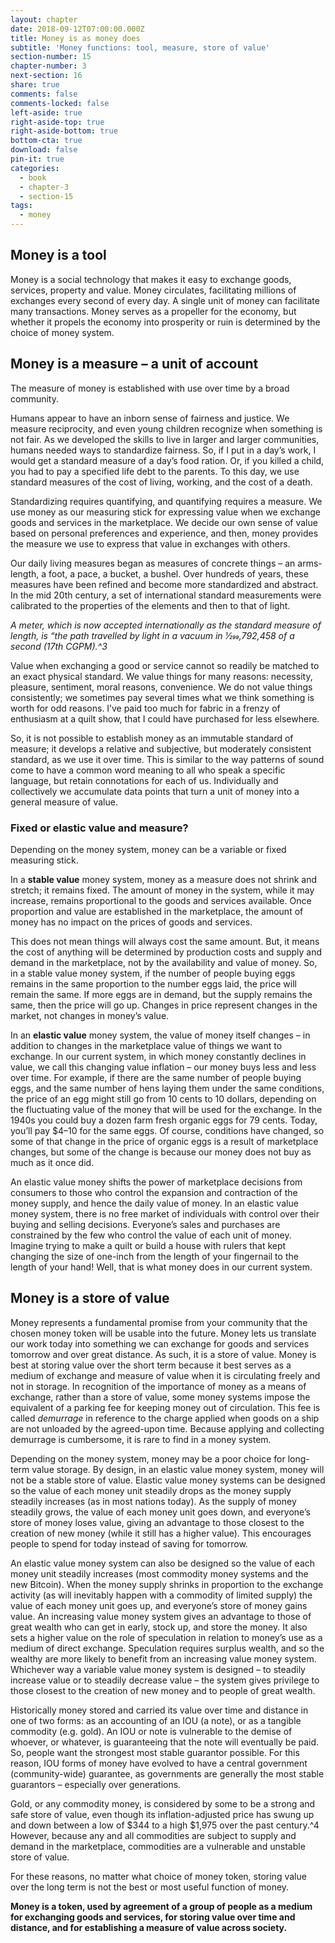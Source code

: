 ```yaml
---
layout: chapter
date: 2018-09-12T07:00:00.000Z
title: Money is as money does
subtitle: 'Money functions: tool, measure, store of value'
section-number: 15
chapter-number: 3
next-section: 16
share: true
comments: false
comments-locked: false
left-aside: true
right-aside-top: true
right-aside-bottom: true
bottom-cta: true
download: false
pin-it: true
categories:
  - book
  - chapter-3
  - section-15
tags:
  - money
---
```

## Money is a tool

Money is a social technology that makes it easy to exchange goods,
services, property and value. Money circulates, facilitating millions
of exchanges every second of every day. A single unit of money can
facilitate many transactions. Money serves as a propeller for the
economy, but whether it propels the economy into prosperity or ruin
is determined by the choice of money system.

## Money is a measure – a unit of account

The measure of money is established with use over time by a broad
community.

Humans appear to have an inborn sense of fairness and justice.
We measure reciprocity, and even young children recognize when
something is not fair. As we developed the skills to live in larger and
larger communities, humans needed ways to standardize fairness. So,
if I put in a day’s work, I would get a standard measure of a day’s
food ration. Or, if you killed a child, you had to pay a specified life
debt to the parents. To this day, we use standard measures of the cost
of living, working, and the cost of a death.

Standardizing requires quantifying, and quantifying requires a
measure. We use money as our measuring stick for expressing value
when we exchange goods and services in the marketplace. We decide
our own sense of value based on personal preferences and experience,
and then, money provides the measure we use to express that value in
exchanges with others.

Our daily living measures began as measures of concrete things –
an arms-length, a foot, a pace, a bucket, a bushel. Over hundreds
of years, these measures have been refined and become more
standardized and abstract. In the mid 20th century, a set of
 international standard measurements were calibrated to the properties
of the elements and then to that of light.

_A meter, which is now accepted internationally as the standard measure of
length, is “the path travelled by light in a vacuum in 1⁄299,792,458 of a second
(17th CGPM).^3_

Value when exchanging a good or service cannot so readily be
matched to an exact physical standard. We value things for many
reasons: necessity, pleasure, sentiment, moral reasons, convenience.
We do not value things consistently; we sometimes pay several times
what we think something is worth for odd reasons. I’ve paid too
much for fabric in a frenzy of enthusiasm at a quilt show, that I could
have purchased for less elsewhere.

So, it is not possible to establish money as an immutable standard
of measure; it develops a relative and subjective, but moderately
consistent standard, as we use it over time. This is similar to the way
patterns of sound come to have a common word meaning to all who
speak a specific language, but retain connotations for each of us.
Individually and collectively we accumulate data points that turn a
unit of money into a general measure of value.

### Fixed or elastic value and measure?

Depending on the money system, money can be a variable or fixed
measuring stick.

In a **stable value** money system, money as a measure does not
shrink and stretch; it remains fixed. The amount of money in the
system, while it may increase, remains proportional to the goods and
services available. Once proportion and value are established in the
marketplace, the amount of money has no impact on the prices of
goods and services.

This does not mean things will always cost the same amount. But, it
means the cost of anything will be determined by production costs
and supply and demand in the marketplace, not by the availability
and value of money. So, in a stable value money system, if the
number of people buying eggs remains in the same proportion to the
 number eggs laid, the price will remain the same. If more eggs are
in demand, but the supply remains the same, then the price will go
up. Changes in price represent changes in the market, not changes in
money’s value.

In an **elastic value** money system, the value of money itself changes –
in addition to changes in the marketplace value of things we want to
exchange. In our current system, in which money constantly declines
in value, we call this changing value inflation – our money buys less
and less over time. For example, if there are the same number of
people buying eggs, and the same number of hens laying them under
the same conditions, the price of an egg might still go from 10 cents
to 10 dollars, depending on the fluctuating value of the money that
will be used for the exchange. In the 1940s you could buy a dozen
farm fresh organic eggs for 79 cents. Today, you’ll pay $4–10 for the
same eggs. Of course, conditions have changed, so some of that
change in the price of organic eggs is a result of marketplace changes,
but some of the change is because our money does not buy as much
as it once did.

An elastic value money shifts the power of marketplace decisions
from consumers to those who control the expansion and contraction
of the money supply, and hence the daily value of money. In an
elastic value money system, there is no free market of individuals
with control over their buying and selling decisions. Everyone’s sales
and purchases are constrained by the few who control the value of
each unit of money. Imagine trying to make a quilt or build a house
with rulers that kept changing the size of one-inch from the length of
your fingernail to the length of your hand! Well, that is what money
does in our current system.

## Money is a store of value

Money represents a fundamental promise from your community that
the chosen money token will be usable into the future. Money lets us
translate our work today into something we can exchange for goods
and services tomorrow and over great distance. As such, it is a store
of value. Money is best at storing value over the short term because it
 best serves as a medium of exchange and measure of value when it is
circulating freely and not in storage. In recognition of the importance
of money as a means of exchange, rather than a store of value, some
money systems impose the equivalent of a parking fee for keeping
money out of circulation. This fee is called _demurrage_ in reference
to the charge applied when goods on a ship are not unloaded by the
agreed-upon time. Because applying and collecting demurrage is
cumbersome, it is rare to find in a money system.

Depending on the money system, money may be a poor choice for
long-term value storage. By design, in an elastic value money system,
money will not be a stable store of value. Elastic value money systems
can be designed so the value of each money unit steadily drops as the
money supply steadily increases (as in most nations today). As the
supply of money steadily grows, the value of each money unit goes
down, and everyone’s store of money loses value, giving an advantage
to those closest to the creation of new money (while it still has a
higher value). This encourages people to spend for today instead of
saving for tomorrow.

An elastic value money system can also be designed so the value
of each money unit steadily increases (most commodity money
systems and the new Bitcoin). When the money supply shrinks in
proportion to the exchange activity (as will inevitably happen with
a commodity of limited supply) the value of each money unit goes
up, and everyone’s store of money gains value. An increasing value
money system gives an advantage to those of great wealth who can
get in early, stock up, and store the money. It also sets a higher value
on the role of speculation in relation to money’s use as a medium
of direct exchange. Speculation requires surplus wealth, and so the
wealthy are more likely to benefit from an increasing value money
system. Whichever way a variable value money system is designed –
to steadily increase value or to steadily decrease value – the system
gives privilege to those closest to the creation of new money and to
people of great wealth.

Historically money stored and carried its value over time and distance
in one of two forms: as an accounting of an IOU (a note), or as a
tangible commodity (e.g. gold). An IOU or note is vulnerable to
 the demise of whoever, or whatever, is guaranteeing that the note
will eventually be paid. So, people want the strongest most stable
guarantor possible. For this reason, IOU forms of money have evolved
to have a central government (community-wide) guarantee, as
governments are generally the most stable guarantors – especially over
generations.

Gold, or any commodity money, is considered by some to be a strong
and safe store of value, even though its inflation-adjusted price has
swung up and down between a low of $344 to a high $1,975 over
the past century.^4 However, because any and all commodities are
subject to supply and demand in the marketplace, commodities are a
vulnerable and unstable store of value.

For these reasons, no matter what choice of money token, storing
value over the long term is not the best or most useful function
of money.

**Money is a token, used by agreement of a group of people as a
medium for exchanging goods and services, for storing value
over time and distance, and for establishing a measure of value
across society.**
